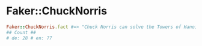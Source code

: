 # Faker::ChuckNorris

```ruby
Faker::ChuckNorris.fact #=> "Chuck Norris can solve the Towers of Hanoi in one move."
## Count ##
# de: 28 # en: 77 
```
